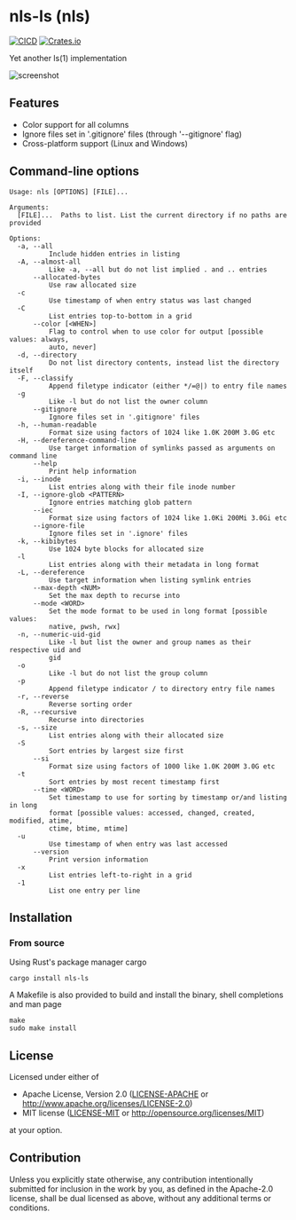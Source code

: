 # nls-ls (nls)

[![CICD](https://github.com/bydlw98/nls-ls/actions/workflows/CICD.yml/badge.svg)](https://github.com/bydlw98/nls-ls/actions/workflows/CICD.yml)
[![Crates.io](https://img.shields.io/crates/v/nls-ls)](https://crates.io/crates/nls-ls)

Yet another ls(1) implementation

![screenshot](https://github.com/bydlw98/nls-ls/assets/108581910/8d37adbe-929e-4c02-95aa-fcf996059bfb)

## Features

* Color support for all columns
* Ignore files set in '.gitignore' files (through '--gitignore' flag)
* Cross-platform support (Linux and Windows)

## Command-line options
```
Usage: nls [OPTIONS] [FILE]...

Arguments:
  [FILE]...  Paths to list. List the current directory if no paths are provided

Options:
  -a, --all
          Include hidden entries in listing
  -A, --almost-all
          Like -a, --all but do not list implied . and .. entries
      --allocated-bytes
          Use raw allocated size
  -c
          Use timestamp of when entry status was last changed
  -C
          List entries top-to-bottom in a grid
      --color [<WHEN>]
          Flag to control when to use color for output [possible values: always,
          auto, never]
  -d, --directory
          Do not list directory contents, instead list the directory itself
  -F, --classify
          Append filetype indicator (either */=@|) to entry file names
  -g
          Like -l but do not list the owner column
      --gitignore
          Ignore files set in '.gitignore' files
  -h, --human-readable
          Format size using factors of 1024 like 1.0K 200M 3.0G etc
  -H, --dereference-command-line
          Use target information of symlinks passed as arguments on command line
      --help
          Print help information
  -i, --inode
          List entries along with their file inode number
  -I, --ignore-glob <PATTERN>
          Ignore entries matching glob pattern
      --iec
          Format size using factors of 1024 like 1.0Ki 200Mi 3.0Gi etc
      --ignore-file
          Ignore files set in '.ignore' files
  -k, --kibibytes
          Use 1024 byte blocks for allocated size
  -l
          List entries along with their metadata in long format
  -L, --dereference
          Use target information when listing symlink entries
      --max-depth <NUM>
          Set the max depth to recurse into
      --mode <WORD>
          Set the mode format to be used in long format [possible values:
          native, pwsh, rwx]
  -n, --numeric-uid-gid
          Like -l but list the owner and group names as their respective uid and
          gid
  -o
          Like -l but do not list the group column
  -p
          Append filetype indicator / to directory entry file names
  -r, --reverse
          Reverse sorting order
  -R, --recursive
          Recurse into directories
  -s, --size
          List entries along with their allocated size
  -S
          Sort entries by largest size first
      --si
          Format size using factors of 1000 like 1.0K 200M 3.0G etc
  -t
          Sort entries by most recent timestamp first
      --time <WORD>
          Set timestamp to use for sorting by timestamp or/and listing in long
          format [possible values: accessed, changed, created, modified, atime,
          ctime, btime, mtime]
  -u
          Use timestamp of when entry was last accessed
      --version
          Print version information
  -x
          List entries left-to-right in a grid
  -1
          List one entry per line
```

## Installation

### From source

Using Rust's package manager cargo
```
cargo install nls-ls
```

A Makefile is also provided to build and install the binary, shell completions and man page
```
make
sudo make install
```

## License

Licensed under either of

 * Apache License, Version 2.0
   ([LICENSE-APACHE](LICENSE-APACHE) or http://www.apache.org/licenses/LICENSE-2.0)
 * MIT license
   ([LICENSE-MIT](LICENSE-MIT) or http://opensource.org/licenses/MIT)

at your option.

## Contribution

Unless you explicitly state otherwise, any contribution intentionally submitted
for inclusion in the work by you, as defined in the Apache-2.0 license, shall be
dual licensed as above, without any additional terms or conditions.
